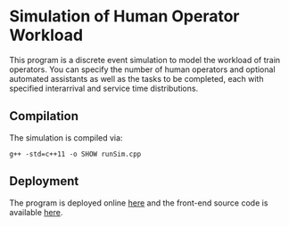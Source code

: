 # Simulation of Human Operator Workload
This program is a discrete event simulation to model the workload of train operators. You can specify the number of human operators and optional automated assistants as well as the tasks to be completed, each with specified interarrival and service time distributions.

## Compilation 
The simulation is compiled via:
```
g++ -std=c++11 -o SHOW runSim.cpp
```

## Deployment
The program is deployed online [here](http://apps.hal.pratt.duke.edu/show) and the front-end source code is available [here](https://github.com/branchvincent/show-web).
